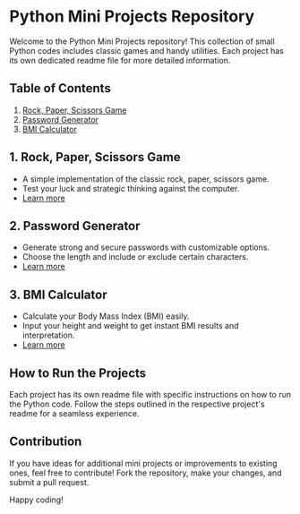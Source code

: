 # Python Mini Projects Repository

Welcome to the Python Mini Projects repository! This collection of small Python codes includes classic games and handy utilities. Each project has its own dedicated readme file for more detailed information.

## Table of Contents
1. [Rock, Paper, Scissors Game](./rock_paper_scissors/README.md)
2. [Password Generator](Python/PasswordGenerator/README(2).md)
3. [BMI Calculator](Python/BMIcalculator/README(3).md)

## 1. Rock, Paper, Scissors Game
- A simple implementation of the classic rock, paper, scissors game.
- Test your luck and strategic thinking against the computer.
- [Learn more](./rock_paper_scissors/README.md)

## 2. Password Generator
- Generate strong and secure passwords with customizable options.
- Choose the length and include or exclude certain characters.
- [Learn more](./password_generator/README.md)

## 3. BMI Calculator
- Calculate your Body Mass Index (BMI) easily.
- Input your height and weight to get instant BMI results and interpretation.
- [Learn more](./bmi_calculator/README.md)

## How to Run the Projects
Each project has its own readme file with specific instructions on how to run the Python code. Follow the steps outlined in the respective project's readme for a seamless experience.

## Contribution
If you have ideas for additional mini projects or improvements to existing ones, feel free to contribute! Fork the repository, make your changes, and submit a pull request.

Happy coding!
